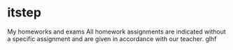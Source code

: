 # itstep
My homeworks and exams
All homework assignments are indicated without a specific assignment and are given in accordance with our teacher. glhf